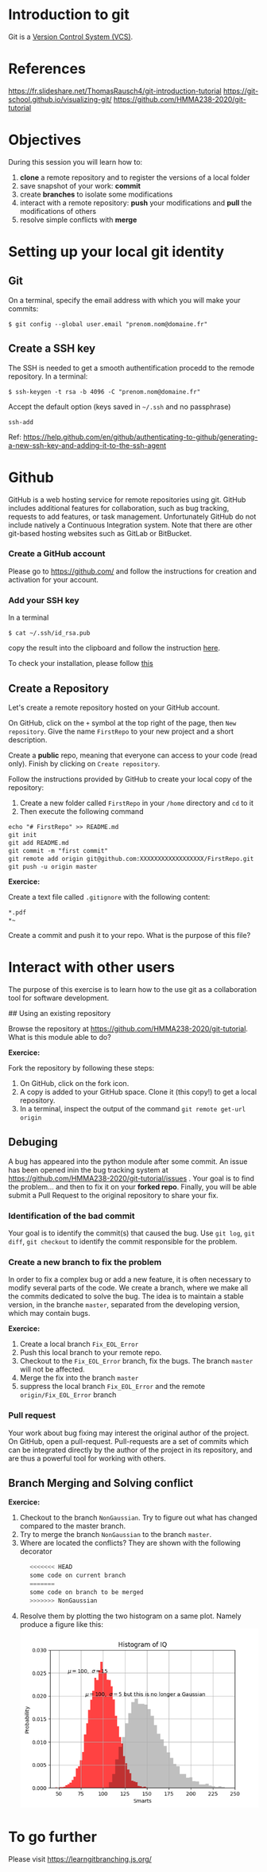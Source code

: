 Introduction to git
====================

Git is a [Version Control System (VCS)](https://en.wikipedia.org/wiki/Version_control). 

# References

https://fr.slideshare.net/ThomasRausch4/git-introduction-tutorial
https://git-school.github.io/visualizing-git/
https://github.com/HMMA238-2020/git-tutorial

# Objectives

During this session you will learn how to:

1. **clone** a remote repository and to register the versions of a local folder
2. save snapshot of your work: **commit**
5. create **branches** to isolate some modifications
3. interact with a remote repository: **push** your modifications and **pull** the modifications of others
4. resolve simple conflicts with **merge**

# Setting up your **local** git identity

## Git

On a terminal, specify the email address with which you will make your commits:
```
$ git config --global user.email "prenom.nom@domaine.fr"
```

## Create a SSH key

The SSH is needed to get a smooth authentification procedd to the remode repository. In a terminal:
```
$ ssh-keygen -t rsa -b 4096 -C "prenom.nom@domaine.fr"
```
Accept the default option (keys saved in `~/.ssh` and no passphrase)

```
ssh-add
```
Ref: https://help.github.com/en/github/authenticating-to-github/generating-a-new-ssh-key-and-adding-it-to-the-ssh-agent

# Github

GitHub is a web hosting service for remote repositories using git. GitHub includes additional features for collaboration, such as bug tracking, requests to add features, or task management. Unfortunately GitHub do not include natively a Continuous Integration system. Note that there are other git-based hosting websites such as GitLab or BitBucket.

### Create a GitHub account

Please go to https://github.com/ and follow the instructions for creation and activation for your account.

### Add your SSH key

In a terminal
```
$ cat ~/.ssh/id_rsa.pub
```
copy the result into the clipboard and follow the instruction [here](https://help.github.com/en/github/authenticating-to-github/adding-a-new-ssh-key-to-your-github-account).

To check your installation, please follow [this](https://help.github.com/en/github/authenticating-to-github/testing-your-ssh-connection)

## Create a Repository

Let's create a remote repository hosted on your GitHub account. 

On GitHub, click on the `+` symbol at the top right of the page, then `New repository`. Give the name `FirstRepo` to your new project and a short description. 

Create a **public** repo, meaning that everyone can access to your code (read only). Finish by clicking on `Create repository`. 


Follow the instructions provided by GitHub to create your local copy of the repository:
1. Create a new folder called `FirstRepo` in your `/home` directory and `cd` to it
2. Then execute the following command
```
echo "# FirstRepo" >> README.md
git init
git add README.md
git commit -m "first commit"
git remote add origin git@github.com:XXXXXXXXXXXXXXXXXX/FirstRepo.git
git push -u origin master
```


**Exercice:** 

Create a text file called `.gitignore` with the following content:
```
*.pdf
*~
```
Create a commit and push it to your repo. What is the purpose of this file?

# Interact with other users

The purpose of this exercise is to learn how to the use git as a collaboration tool for software development.

## Using an existing repository

Browse the repository at https://github.com/HMMA238-2020/git-tutorial. What is this module able to do?

**Exercice:**

Fork the repository by following these steps: 
  1. On GitHub, click on the fork icon. 
  2. A copy is added to your GitHub space. Clone it (this copy!) to get a local repository. 
  3. In a terminal, inspect the output of the command `git remote get-url origin`

## Debuging

A bug has appeared into the python module after some commit. An issue has been opened inin the bug tracking system at https://github.com/HMMA238-2020/git-tutorial/issues . Your goal is to find the problem... and then to fix it on your **forked repo**. Finally, you will be able submit a Pull Request to the original repository to share your fix.

### Identification of the bad commit

Your goal is to identify the commit(s) that caused the bug. Use `git log`, `git diff`, `git checkout` to identify the commit responsible for the problem.

### Create a new branch to fix the problem

In order to fix a complex bug or add a new feature, it is often necessary to modify several parts of the code. We create a branch, where we make all the commits dedicated to solve the bug. The idea is to maintain a stable version, in the branche `master`, separated from the developing version, which may contain bugs.

**Exercice:** 

1. Create a local branch `Fix_EOL_Error`
2. Push this local branch to your remote repo.
3. Checkout to the `Fix_EOL_Error` branch, fix the bugs. The branch `master` will not be affected.
4. Merge the fix into the branch `master`
5. suppress the local branch `Fix_EOL_Error` and the remote `origin/Fix_EOL_Error` branch

### Pull request

Your work about bug fixing may interest the original author of the project. On GitHub, open a pull-request. Pull-requests are a set of commits which can be integrated directly by the author of the project in its repository, and are thus a powerful tool for working with others.

## Branch Merging and Solving conflict

**Exercice:**

  1. Checkout to the branch `NonGaussian`. Try to figure out what has changed compared to the master branch. 
  2. Try to merge the branch `NonGaussian` to the branch `master`. 
  3. Where are located the conflicts? They are shown with the following decorator
```python
      <<<<<<< HEAD
      some code on current branch
      =======
      some code on branch to be merged
      >>>>>>> NonGaussian
```
   
  4. Resolve them by plotting the two histogram on a same plot. Namely produce a figure like this:![plot](plot.png)


# To go further

Please visit https://learngitbranching.js.org/ 
